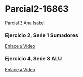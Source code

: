# Parcial2-16863

Parcial 2 Ana Isabel

### Ejercicio 2, Serie 1 Sumadores 
[Enlace a Video](https://youtu.be/hMmxSW_MNKY)

### Ejercicio 4, Serie 3 ALU 
[Enlace a Video](https://youtu.be/x7t10jzgUQA)
